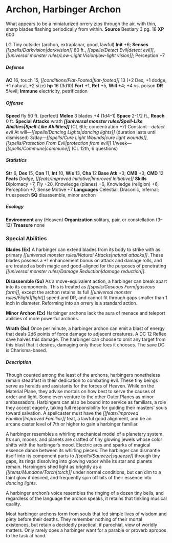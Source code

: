 ﻿---
cssclass: [monsters]
title1: Archon, Harbinger Archon
desc_short: What appears to be a miniaturized orrery zips through the air, with thin,
  sharp blades flashing periodically from within.
title2: Harbinger Archon
CR: 2
sources:
- name: Bestiary 3
  page: 18
  link: http://paizo.com/products/btpy8odu?Pathfinder-Roleplaying-Game-Bestiary-3
XP: 600
alignment: LG
size: Tiny
type: outsider
subtypes:
- archon
- extraplanar
- good
- lawful
initiative:
  bonus: 6
senses:
  darkvision: 60
  detect evil: true
  low-light vision: true
AC:
  AC: 16
  touch: 15
  flat_footed: 13
  components:
    dex: 2
    dodge: 1
    natural: 1
    size: 2
HP:
  HP: 16
  long: 3d10
saves:
  fort: 1
  ref: 5
  will: 4
  other: +4 vs. poison
DR:
- amount: 5
  weakness: evil
immunities:
- electricity
- petrification
speeds:
  fly: 50
  fly_maneuverability: perfect
attacks:
  melee:
  - - text: 3 blades +4 (1d4-1)
      entries:
      - - damage: 1d4-1
      count: 3
      attack: blades
      bonus:
      - 4
  special:
  - wrath
space: 2.5
reach: 0
spell_like_abilities:
  entries:
  - name: detect evil
    source: default
    freq: Constant
  - name: dancing lights
    source: default
    freq: At will
    other: duration lasts until dismissed
  - name: cure light wounds
    source: default
    freq: 3/day
  - name: protection from evil
    source: default
    freq: 3/day
  - name: commune
    source: default
    freq: 1/week
    CL: 12
    other: 6 questions
  sources:
  - name: default
    CL: 6
    concentration: 7
ability_scores:
  STR: 6
  DEX: 15
  CON: 11
  INT: 10
  WIS: 13
  CHA: 12
BAB: 3
CMB: 3
CMD: 12
feats:
- name: Dodge
- name: Improved Initiative
skills:
  Diplomacy: 7
  Fly: 20
  Knowledge (planes): 6
  Knowledge (religion): 6
  Perception: 7
  Sense Motive: 7
languages:
- Celestial
- Draconic
- Infernal
- truespeech
special_qualities:
- disassemble
- minor archon
ecology:
  environment: any (Heaven)
  organization: solitary, pair, or constellation (3-12)
  treasure_type: none
special_abilities:
  Blades (Ex): A harbinger can extend blades from its body to strike with as primary
    natural attacks. These blades possess a +1 enhancement bonus on attack and damage
    rolls, and are treated as both magic and good-aligned for the purposes of penetrating
    damage reduction.
  Disassemble (Su): As a move-equivalent action, a harbinger can break apart into
    its components. This is treated as gaseous form, except the archon retains its
    full flight speed and DR, and cannot fit through gaps smaller than 1 inch in diameter.
    Reforming into an orrery is a standard action.
  Minor Archon (Ex): Harbinger archons lack the aura of menace and teleport abilities
    of more powerful archons.
  Wrath (Su): Once per minute, a harbinger archon can emit a blast of energy that
    deals 2d6 points of force damage to adjacent creatures. A DC 12 Reflex save halves
    this damage. The harbinger can choose to omit any target from this blast that
    it desires, damaging only those foes it chooses. The save DC is Charisma-based.
desc_long: |-
  Though counted among the least of the archons, harbingers nonetheless remain steadfast in their dedication to combating evil. These tiny beings serve as heralds and assistants for the forces of Heaven. While on the Material Plane, they advise mortals on how best to serve the causes of order and light. Some even venture to the other Outer Planes as minor ambassadors. Harbingers can also be bound into service as familiars, a role they accept eagerly, taking full responsibility for guiding their masters' souls toward salvation. A spellcaster must have the Improved Familiar feat, a lawful good alignment, and be an arcane caster level of 7th or higher to gain a harbinger familiar.

  A harbinger resembles a whirling mechanical model of a planetary system. Its sun, moons, and planets are crafted of tiny glowing jewels whose color shifts with the harbinger's mood. Electric arcs and sparks of magical essence dance between its whirling pieces. The harbinger can dismantle itself into its component parts to squeeze through tiny gaps, its rings dissolving into glowing vapor while its star and planets remain. Harbingers shed light as brightly as a torch under normal conditions, but can dim to a faint glow if desired, and frequently spin off bits of their essence into dancing lights.

  A harbinger archon's voice resembles the ringing of a dozen tiny bells, and regardless of the language the archon speaks, it retains that tinkling musical quality.

  Most harbinger archons form from souls that led simple lives of wisdom and piety before their deaths. They remember nothing of their mortal existences, but retain a decidedly practical, if parochial, view of worldly matters. Only rarely does a harbinger want for a parable or proverb apropos to the task at hand.

---

# Archon, Harbinger Archon
What appears to be a miniaturized orrery zips through the air, with thin, sharp blades flashing periodically from within.
**Source** Bestiary 3 pg. 18
**XP** 600

LG Tiny outsider (archon, extraplanar, good, lawful)
**Init** +6; **Senses** _[[spells/Darkvision|darkvision]]_ 60 ft., _[[spells/Detect Evil|detect evil]]_, _[[universal monster rules/Low-Light Vision|low-light vision]]_; Perception +7

##### Defense

**AC** 16, touch 15, _[[conditions/Flat-Footed|flat-footed]]_ 13 (+2 Dex, +1 dodge, +1 natural, +2 size)
**hp** 16 (3d10)
**Fort** +1, **Ref** +5, **Will** +4; +4 vs. poison
**DR** 5/evil; **Immune** electricity, petrification

##### Offense
**Speed** fly 50 ft. (perfect)
**Melee** 3 blades +4 (1d4–1)
**Space** 2-1/2 ft., **Reach** 0 ft.
**Special Attacks** wrath
**_[[universal monster rules/Spell-Like Abilities|Spell-Like Abilities]]_** (CL 6th; concentration +7)
Constant—_detect evil_
At will—_[[spells/Dancing Lights|dancing lights]]_ (duration lasts until dismissed)
3/day—_[[spells/Cure Light Wounds|cure light wounds]]_, _[[spells/Protection From Evil|protection from evil]]_
1/week—_[[spells/Commune|commune]]_ (CL 12th, 6 questions)

##### Statistics
**Str** 6, **Dex** 15, **Con** 11, **Int** 10, **Wis** 13, **Cha** 12
**Base Atk** +3; **CMB** +3; **CMD** 12
**Feats** _Dodge_, _[[feats/Improved Initiative|Improved Initiative]]_
**Skills** Diplomacy +7, Fly +20, Knowledge (planes) +6, Knowledge (religion) +6, Perception +7, Sense Motive +7
**Languages** Celestial, Draconic, Infernal; truespeech
**SQ** disassemble, minor archon

##### Ecology

**Environment** any (Heaven)
**Organization** solitary, pair, or constellation (3–12)
**Treasure** none

### Special Abilities

**Blades (Ex)** A harbinger can extend blades from its body to strike with as primary _[[universal monster rules/Natural Attacks|natural attacks]]_. These blades possess a +1 enhancement bonus on attack and damage rolls, and are treated as both magic and good-aligned for the purposes of penetrating _[[universal monster rules/Damage Reduction|damage reduction]]_.

**Disassemble (Su)** As a move-equivalent action, a harbinger can break apart into its components. This is treated as _[[spells/Gaseous Form|gaseous form]]_, except the archon retains its full _[[universal monster rules/Flight|flight]]_ speed and DR, and cannot fit through gaps smaller than 1 inch in diameter. Reforming into an orrery is a standard action.

**Minor Archon (Ex)** Harbinger archons lack the aura of menace and teleport abilities of more powerful archons.

**Wrath (Su)** Once per minute, a harbinger archon can emit a blast of energy that deals 2d6 points of force damage to adjacent creatures. A DC 12 Reflex save halves this damage. The harbinger can choose to omit any target from this blast that it desires, damaging only those foes it chooses. The save DC is Charisma-based.

##### Description

Though counted among the least of the archons, harbingers nonetheless remain steadfast in their dedication to combating evil. These tiny beings serve as heralds and assistants for the forces of Heaven. While on the Material Plane, they advise mortals on how best to serve the causes of order and light. Some even venture to the other Outer Planes as minor ambassadors. Harbingers can also be bound into service as familiars, a role they accept eagerly, taking full responsibility for guiding their masters’ souls toward salvation. A spellcaster must have the _[[feats/Improved Familiar|Improved Familiar]]_ feat, a lawful good alignment, and be an arcane caster level of 7th or higher to gain a harbinger familiar.

A harbinger resembles a whirling mechanical model of a planetary system. Its sun, moons, and planets are crafted of tiny glowing jewels whose color shifts with the harbinger’s mood. Electric arcs and sparks of magical essence dance between its whirling pieces. The harbinger can dismantle itself into its component parts to _[[spells/Squeeze|squeeze]]_ through tiny gaps, its rings dissolving into glowing vapor while its star and planets remain. Harbingers shed light as brightly as a _[[items/Mundane/Torch|torch]]_ under normal conditions, but can dim to a faint glow if desired, and frequently spin off bits of their essence into _dancing lights_.

A harbinger archon’s voice resembles the ringing of a dozen tiny bells, and regardless of the language the archon speaks, it retains that tinkling musical quality.

Most harbinger archons form from souls that led simple lives of wisdom and piety before their deaths. They remember nothing of their mortal existences, but retain a decidedly practical, if parochial, view of worldly matters. Only rarely does a harbinger want for a parable or proverb apropos to the task at hand.